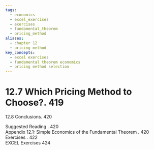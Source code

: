 ```yaml
---
tags:
  - economics
  - excel_exercises
  - exercises
  - fundamental_theorem
  - pricing_method
aliases:
  - chapter 12
  - pricing method
key_concepts:
  - excel exercises
  - fundamental theorem economics
  - pricing method selection
---
```


# 12.7 Which Pricing Method to Choose?. 419  

12.8 Conclusions. 420  

Suggested Reading . 420   
Appendix 12.1: Simple Economics of the Fundamental Theorem . 420   
Exercises . 422   
EXCEL Exercises 424  
